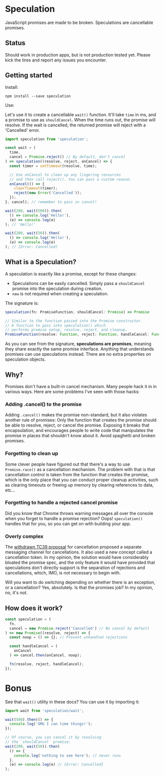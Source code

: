 # Speculation

JavaScript promises are made to be broken. Speculations are cancellable promises.

## Status

Should work in production apps, but is not production tested yet. Please kick the tires and report any issues you encounter.


## Getting started

Install:

```
npm install --save speculation
```

Use:

Let's use it to create a cancellable `wait()` function. It'll take `time` in ms, and a promise to use as `shouldCancel`. When the time runs out, the promise will resolve. If the wait is cancelled, the returned promise will reject with a 'Cancelled' error.

```js
import speculation from 'speculation';

const wait = (
  time,
  cancel = Promise.reject() // By default, don't cancel
) => speculation((resolve, reject, onCancel) => {
  const timer = setTimeout(resolve, time);

  // Use onCancel to clean up any lingering resources
  // and then call reject(). You can pass a custom reason.
  onCancel(() => {
    clearTimeout(timer);
    reject(new Error('Cancelled'));
  });
}, cancel); // remember to pass in cancel!

wait(200, wait(500)).then(
  () => console.log('Hello!'),
  (e) => console.log(e)
); // 'Hello!'

wait(200, wait(50)).then(
  () => console.log('Hello!'),
  (e) => console.log(e)
); // [Error: Cancelled]
```

## What is a Speculation?

A speculation is exactly like a promise, except for these changes:

* Speculations can be easily cancelled. Simply pass a `shouldCancel` promise into the speculation during creation.
* `new` is not required when creating a speculation.

The signature is:

```js
speculation(fn: PromiseFunction, shouldCancel: Promise) => Promise

// Similar to the function passed into the Promise constructor.
// A function to pass into speculation() which
// performs promise setup, resolve, reject, and cleanup.
PromiseFunction(resolve: Function, reject: Function, handleCancel: Function) => Void
```

As you can see from the signature, **speculations are promises**, meaning they share exactly the same promise interface. Anything that understands promises can use speculations instead. There are no extra properties on speculation objects.


## Why?

Promises don't have a built-in cancel mechanism. Many people hack it in in various ways. Here are some problems I've seen with those hacks:

### Adding .cancel() to the promise

Adding `.cancel()` makes the promise non-standard, but it also violates another rule of promises: Only the function that creates the promise should be able to resolve, reject, or cancel the promise. Exposing it breaks that encapsulation, and encourages people to write code that manipulates the promise in places that shouldn't know about it. Avoid spaghetti and broken promises.

### Forgetting to clean up

Some clever people have figured out that there's a way to use `Promise.race()` as a cancellation mechanism. The problem with that is that cancellation control is taken from the function that creates the promise, which is the only place that you can conduct proper cleanup activities, such as clearing timeouts or freeing up memory by clearing references to data, etc...

### Forgetting to handle a rejected cancel promise

Did you know that Chrome throws warning messages all over the console when you forget to handle a promise rejection? Oops! `speculation()` handles that for you, so you can get on with building your app.

### Overly complex

The [withdrawn TC39 proposal](https://github.com/tc39/proposal-cancelable-promises) for cancellation proposed a separate messaging channel for cancellations. It also used a new concept called a cancellation token. In my opinion, the solution would have considerably bloated the promise spec, and the only feature it would have provided that speculations don't directly support is the separation of rejections and cancellations, which, IMO, is not necessary to begin with.

Will you want to do switching depending on whether there is an exception, or a cancellation? Yes, absolutely. Is that the promises job? In my opinion, no, it's not.

## How does it work?

```js
const speculation = (
  fn,
  cancel = new Promise.reject('Cancelled') // No cancel by default
) => new Promise((resolve, reject) => {
  const noop = () => {}; // Prevent unhandled rejections

  const handleCancel = (
    onCancel
  ) => cancel.then(onCancel, noop);

  fn(resolve, reject, handleCancel);
});
```

# Bonus

See that `wait()` utility in these docs? You can use it by importing it:

```js
import wait from 'speculation/wait';

wait(500).then(() => {
  console.log('OMG I can time things!');
});

// Of course, you can cancel it by resolving
// the `shouldCancel` promise:
wait(200, wait(50)).then(
  () => {
    console.log('nothing to see here'); // never runs
  },
  (e) => console.log(e) // [Error: Cancelled]
);
```
